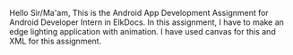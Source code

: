 Hello Sir/Ma'am,
This is the Android App Development Assignment for Android Developer Intern in ElkDocs.
In this assignment, I have to make an edge lighting application with animation. I have used canvas for this and XML for this assignment.
